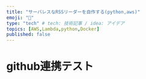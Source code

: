 ```yaml
---
title: "サーバレスなRSSリーダーを自作する(python,aws)"
emoji: "🐍"
type: "tech" # tech: 技術記事 / idea: アイデア
topics: [AWS,Lambda,python,Docker]
published: false
---
```


# github連携テスト
